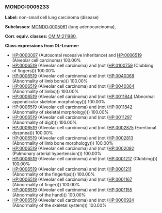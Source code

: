 
### [MONDO:0005233](http://purl.obolibrary.org/obo/MONDO_0005233)
**Label:** non-small cell lung carcinoma (disease)

**Subclasses:** [MONDO:0005061](http://purl.obolibrary.org/obo/MONDO_0005061) (lung adenocarcinoma), 

**Corr. equiv. classes:** [OMIM:211980](http://purl.obolibrary.org/obo/OMIM_211980), 

**Class expressions from DL-Learner:**

- [HP:0000007](http://purl.obolibrary.org/obo/HP_0000007) (Autosomal recessive inheritance) and [HP:0006519](http://purl.obolibrary.org/obo/HP_0006519) (Alveolar cell carcinoma) 100.00%
- [HP:0006519](http://purl.obolibrary.org/obo/HP_0006519) (Alveolar cell carcinoma) and (not ([HP:0100759](http://purl.obolibrary.org/obo/HP_0100759) (Clubbing of fingers))) 100.00%
- [HP:0006519](http://purl.obolibrary.org/obo/HP_0006519) (Alveolar cell carcinoma) and (not ([HP:0040068](http://purl.obolibrary.org/obo/HP_0040068) (Abnormality of limb bone))) 100.00%
- [HP:0006519](http://purl.obolibrary.org/obo/HP_0006519) (Alveolar cell carcinoma) and (not ([HP:0040064](http://purl.obolibrary.org/obo/HP_0040064) (Abnormality of limbs))) 100.00%
- [HP:0006519](http://purl.obolibrary.org/obo/HP_0006519) (Alveolar cell carcinoma) and (not ([HP:0011844](http://purl.obolibrary.org/obo/HP_0011844) (Abnormal appendicular skeleton morphology))) 100.00%
- [HP:0006519](http://purl.obolibrary.org/obo/HP_0006519) (Alveolar cell carcinoma) and (not ([HP:0011842](http://purl.obolibrary.org/obo/HP_0011842) (Abnormality of skeletal morphology))) 100.00%
- [HP:0006519](http://purl.obolibrary.org/obo/HP_0006519) (Alveolar cell carcinoma) and (not ([HP:0011297](http://purl.obolibrary.org/obo/HP_0011297) (Abnormality of digit))) 100.00%
- [HP:0006519](http://purl.obolibrary.org/obo/HP_0006519) (Alveolar cell carcinoma) and (not ([HP:0002875](http://purl.obolibrary.org/obo/HP_0002875) (Exertional dyspnea))) 100.00%
- [HP:0006519](http://purl.obolibrary.org/obo/HP_0006519) (Alveolar cell carcinoma) and (not ([HP:0002813](http://purl.obolibrary.org/obo/HP_0002813) (Abnormality of limb bone morphology))) 100.00%
- [HP:0006519](http://purl.obolibrary.org/obo/HP_0006519) (Alveolar cell carcinoma) and (not ([HP:0002092](http://purl.obolibrary.org/obo/HP_0002092) (Pulmonary arterial hypertension))) 100.00%
- [HP:0006519](http://purl.obolibrary.org/obo/HP_0006519) (Alveolar cell carcinoma) and (not ([HP:0001217](http://purl.obolibrary.org/obo/HP_0001217) (Clubbing))) 100.00%
- [HP:0006519](http://purl.obolibrary.org/obo/HP_0006519) (Alveolar cell carcinoma) and (not ([HP:0001211](http://purl.obolibrary.org/obo/HP_0001211) (Abnormality of the fingertips))) 100.00%
- [HP:0006519](http://purl.obolibrary.org/obo/HP_0006519) (Alveolar cell carcinoma) and (not ([HP:0001167](http://purl.obolibrary.org/obo/HP_0001167) (Abnormality of finger))) 100.00%
- [HP:0006519](http://purl.obolibrary.org/obo/HP_0006519) (Alveolar cell carcinoma) and (not ([HP:0001155](http://purl.obolibrary.org/obo/HP_0001155) (Abnormality of the hand))) 100.00%
- [HP:0006519](http://purl.obolibrary.org/obo/HP_0006519) (Alveolar cell carcinoma) and (not ([HP:0000924](http://purl.obolibrary.org/obo/HP_0000924) (Abnormality of the skeletal system))) 100.00%


